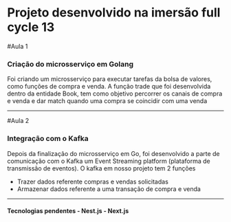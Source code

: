 # Projeto desenvolvido na imersão full cycle 13

#Aula 1

<h3>Criação do microsserviço em Golang</h3>

<p>Foi criando um microsserviço para executar tarefas da bolsa de valores, como funções de compra e venda.
A função trade que foi desenvolvida dentro da entidade Book, tem como objetivo percorrer os canais de compra e venda
e dar match quando uma compra se coincidir com uma venda</p>
 
<hr>

#Aula 2

<h3>Integração com o Kafka</h3>

<p>Depois da finalização do microsserviço em Go, foi desenvolvido a parte de comunicação com o Kafka um Event Streaming platform
(plataforma de transmissão de eventos). O kafka em nosso projeto tem 2 funções
 
 <ul>
  <li>Trazer dados referente compras e vendas solicitadas</li>
  <li>Armazenar dados referente a uma transação de compra e venda </li>
 </ul>

<hr>
 
<h4>Tecnologias pendentes
 - Nest.js
 - Next.js
